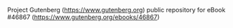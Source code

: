 Project Gutenberg (https://www.gutenberg.org) public repository for eBook #46867 (https://www.gutenberg.org/ebooks/46867)
